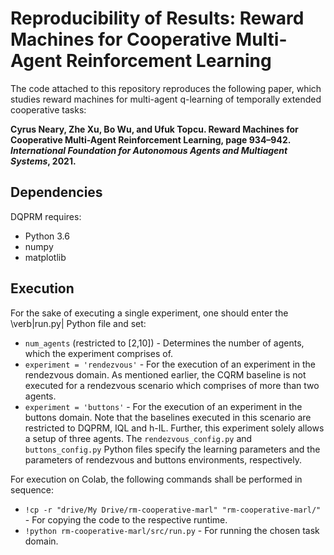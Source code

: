 # Reproducibility of Results: Reward Machines for Cooperative Multi-Agent Reinforcement Learning
The code attached to this repository reproduces the following paper, which studies reward machines for multi-agent q-learning of temporally extended cooperative tasks:

**Cyrus Neary, Zhe Xu, Bo Wu, and Ufuk Topcu. Reward Machines for Cooperative Multi-Agent Reinforcement Learning, page 934–942. <em>International Foundation for Autonomous Agents and Multiagent Systems</em>, 2021.**

## Dependencies
DQPRM requires:
- Python 3.6
- numpy
- matplotlib

## Execution
For the sake of executing a single experiment, one should enter the \verb|run.py| Python file and set:
- `num_agents` (restricted to [2,10]) - Determines the number of agents, which the experiment comprises of.
- `experiment = 'rendezvous'` - For the execution of an experiment in the rendezvous domain. As mentioned earlier, the CQRM baseline is not executed for a rendezvous scenario which comprises of more than two agents.
- `experiment = 'buttons'` - For the execution of an experiment in the buttons domain. Note that the baselines executed in this scenario are restricted to DQPRM, IQL and h-IL. Further, this experiment solely allows a setup of three agents.
The `rendezvous_config.py` and `buttons_config.py` Python files specify the learning parameters and the parameters of rendezvous and buttons environments, respectively.

For execution on Colab, the following commands shall be performed in sequence:
- `!cp -r "drive/My Drive/rm-cooperative-marl" "rm-cooperative-marl/"` - For copying the code to the respective runtime.
- `!python rm-cooperative-marl/src/run.py` - For running the chosen task domain.
